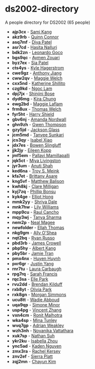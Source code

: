 # ds2002-directory
 
A people directory for DS2002 \(65 people\)
 
- **ajp3cx** - [ Sami Kang](people/ajp3cx//README.md)
- **akz9rb** - [ Quinn Connor](people/akz9rb//README.md)
- **asq7mf** - [ Diya Patel](people/asq7mf//README.md)
- **asr7cd** - [ Hasita Nalluri](people/asr7cd//README.md)
- **bdk2zn** - [ Leonardo Goco](people/bdk2zn//README.md)
- **bgs9qc** - [ Aymen Zouari](people/bgs9qc//README.md)
- **byz7ex** - [ Sia Patel](people/byz7ex//README.md)
- **cts4ys** - [ Kyle Hagerstrom](people/cts4ys//README.md)
- **cwe9gz** - [ Anthony Jiang](people/cwe9gz//README.md)
- **cww2qv** - [ Maggie Welch](people/cww2qv//README.md)
- **cxx5nd** - [ Katherine Shillito](people/cxx5nd//README.md)
- **czg9kd** - [ Ngoc Lam](people/czg9kd//README.md)
- **dpj7jx** - [ Shinjini Bose](people/dpj7jx//README.md)
- **dyd6mg** - [ Kira Chung](people/dyd6mg//README.md)
- **ewg2bd** - [ Maggie Laflam](people/ewg2bd//README.md)
- **frm8ux** - [ Thomas Welch](people/frm8ux//README.md)
- **fyr5ht** - [ Harry Shield](people/fyr5ht//README.md)
- **gbv6nj** - [ Amanda Nordwall](people/gbv6nj//README.md)
- **ghn9zh** - [Gwen Thompson](people/ghn9zh//README.md)
- **gzy5jd** - [ Jackson Glass](people/gzy5jd//README.md)
- **jcm5md** - [ Tanvee Sunkari](people/jcm5md//README.md)
- **jcs3qy** - [ Isabel Xiao](people/jcs3qy//README.md)
- **jdx7es** - [ Bowen Slingluff](people/jdx7es//README.md)
- **jjk2jy** - [ Eileen Kopp](people/jjk2jy//README.md)
- **jmf5em** - [ Pallavi Mamillapalli](people/jmf5em//README.md)
- **jqk5ct** - [ Miya Livingston](people/jqk5ct//README.md)
- **jyr3um** - [ Anuti Shah](people/jyr3um//README.md)
- **ked6na** - [ Troy S. Meink](people/ked6na//README.md)
- **kfa7et** - [ Brittany Asare](people/kfa7et//README.md)
- **kng5vf** - [ Matthew Balison](people/kng5vf//README.md)
- **kwh8kj** - [ Clare Milligan](people/kwh8kj//README.md)
- **kyj7zq** - [ Phillip Bonsu ](people/kyj7zq//README.md)
- **kyk4ge** - [ Elliot Hong](people/kyk4ge//README.md)
- **mmk2yy** - [ Shriya Dale](people/mmk2yy//README.md)
- **mnk7hw** - [ Lily Williams](people/mnk7hw//README.md)
- **mpp9cu** - [ Raul Cancho](people/mpp9cu//README.md)
- **mqy3wj** - [ Tanya Sharma](people/mqy3wj//README.md)
- **nem2p** - [ Neal Magee](people/nem2p//README.md)
- **newfolder** - [ Ellah Thomas](people/newfolder//README.md)
- **nkg9gm** - [ Ally O'Shea](people/nkg9gm//README.md)
- **nqt2bq** - [ Ryan Russo](people/nqt2bq//README.md)
- **pbd3rb** - [ James Crowell](people/pbd3rb//README.md)
- **pbp5hy** - [ Albert Kang](people/pbp5hy//README.md)
- **pby5br** - [ Jamie Tran](people/pby5br//README.md)
- **pmx4nx** - [ Huyen Huynh](people/pmx4nx//README.md)
- **pxr6gr** - [ Justin Yang](people/pxr6gr//README.md)
- **rnr7tu** - [ Laura Carbaugh](people/rnr7tu//README.md)
- **rpg7rq** - [Sarah Francis](people/rpg7rq//README.md)
- **rqc3sa** - [ Elle Park](people/rqc3sa//README.md)
- **rvu2dd** - [ Brendan Kilduff](people/rvu2dd//README.md)
- **rxb8yt** - [ Olivia Park](people/rxb8yt//README.md)
- **rxk8gn** - [ Morgan Simmons](people/rxk8gn//README.md)
- **ucu8tt** - [ Wadie Abboud](people/ucu8tt//README.md)
- **uqa9qp** - [ Simone Minor](people/uqa9qp//README.md)
- **usp4pg** - [ Vincent Zhang](people/usp4pg//README.md)
- **vxn4cm** - [ Ronit Malhotra](people/vxn4cm//README.md)
- **wka4sp** - [ Mina Tunley](people/wka4sp//README.md)
- **wvq7gp** - [ Adrian Weakley](people/wvq7gp//README.md)
- **wzh3nh** - [ Noyanika Vattathara](people/wzh3nh//README.md)
- **xuk7sp** - [ Nathan Suh](people/xuk7sp//README.md)
- **ykr2ku** - [ Isabella Zhou](people/ykr2ku//README.md)
- **ync5ad** - [ Kaden Nguyen](people/ync5ad//README.md)
- **zmx3ra** - [ Rachel Kersey](people/zmx3ra//README.md)
- **znv2ef** - [ Sierra Platt](people/znv2ef//README.md)
- **zqj2mn** - [ Chayun Kim](people/zqj2mn//README.md)
